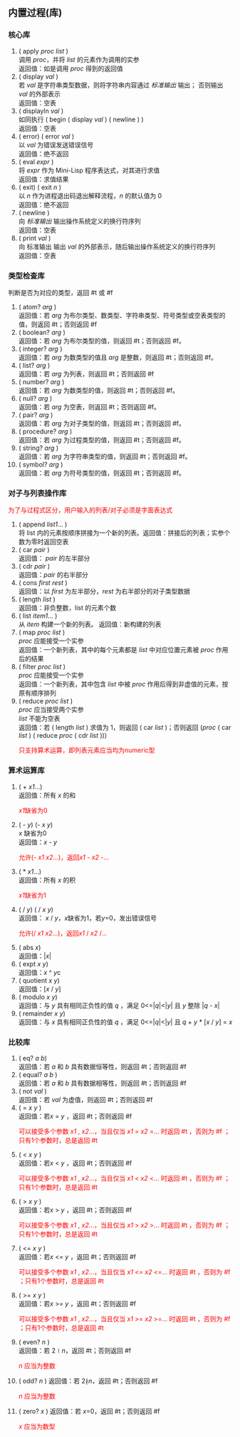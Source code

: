 

## 内置过程(库)  
### 核心库  
1. ( apply *proc* *list* )  
调用 *proc*，并将 *list* 的元素作为调用的实参  
返回值：如是调用 *proc* 得到的返回值
2. ( display *val* )  
若 *val* 是字符串类型数据，则将字符串内容通过 *标准输出* 输出；  否则输出 *val* 的外部表示  
返回值：空表
3. ( displayln *val* )  
如同执行 ( begin ( display *val* ) ( newline ) )  
返回值：空表
4. ( error) ( error *val* )  
以 *val* 为错误发送错误信号  
返回值：绝不返回 
5. ( eval *expr* )  
将 *expr* 作为 Mini-Lisp 程序表达式，对其进行求值  
返回值：求值结果
6. ( exit) ( exit *n* )  
以 *n* 作为进程退出码退出解释流程，*n* 的默认值为 0  
返回值：绝不返回
7. ( newline )  
向 *标准输出* 输出操作系统定义的换行符序列  
返回值：空表
8. ( print *val* )  
向 标准输出 输出 *val* 的外部表示，随后输出操作系统定义的换行符序列  
返回值：空表
### 类型检查库  
判断是否为对应的类型，返回 #t 或 #f 
1. ( atom? *arg* )  
返回值：若 *arg* 为布尔类型、数类型、字符串类型、符号类型或空表类型的值，则返回 #t；否则返回 #f
2. ( boolean? *arg* )  
返回值：若 *arg* 为布尔类型的值，则返回 #t；否则返回 #f。
3. ( integer? *arg* )  
返回值：若 *arg* 为数类型的值且 *arg* 是整数，则返回 #t；否则返回 #f。
4. ( list? *arg* )  
返回值：若 *arg* 为列表，则返回 #t；否则返回 #f
5. ( number? *arg* )  
返回值：若 *arg* 为数类型的值，则返回 #t；否则返回 #f。
6. ( null? *arg* )  
返回值：若 *arg* 为空表，则返回 #t；否则返回 #f。
7. ( pair? *arg* )  
返回值：若 *arg* 为对子类型的值，则返回 #t；否则返回 #f。
8. ( procedure? *arg* )  
返回值：若 *arg* 为过程类型的值，则返回 #t；否则返回 #f。
9. ( string? *arg* )  
返回值：若 *arg* 为字符串类型的值，则返回 #t；否则返回 #f。
10. ( symbol? *arg* )  
返回值：若 *arg* 为符号类型的值，则返回 #t；否则返回 #f。
### 对子与列表操作库
<p style="color:red;">为了与过程式区分，用户输入的列表/对子必须是字面表达式</p>  

1. ( append *list1*... )  
将 list 内的元素按顺序拼接为一个新的列表。返回值：拼接后的列表；实参个数为零时返回空表
2. ( car *pair* )  
返回值： *pair* 的左半部分
3. ( cdr *pair* )  
返回值：*pair* 的右半部分  
4. ( cons *first* *rest* )  
返回值：以 *first* 为左半部分，*rest* 为右半部分的对子类型数据
5. ( length *list* )  
返回值：非负整数，list 的元素个数  
6. ( list *item1*... )  
从 *item* 构建一个新的列表。
返回值：新构建的列表  
7. ( map *proc* *list* )  
*proc* 应能接受一个实参  
返回值：一个新列表，其中的每个元素都是 *list* 中对应位置元素被 *proc* 作用后的结果
8. ( filter *proc* *list* )  
*proc* 应能接受一个实参  
返回值：一个新列表，其中包含 *list* 中被 *proc* 作用后得到非虚值的元素，按原有顺序排列  
9. ( reduce *proc* *list* )  
*proc* 应当接受两个实参  
*list* 不能为空表  
返回值：若 ( length *list* ) 求值为 1，则返回 ( car *list* )；否则返回 (*proc* ( car *list* ) ( reduce *proc* ( cdr *list* )))
    <p style="color:red;">只支持算术运算，即列表元素应当均为numeric型</p>  
### 算术运算库
1. ( + *x1*...)  
返回值：所有 *x* 的和<p style="color:red;">*x1*缺省为0</p>  
2. ( - *y*)  (- *x* *y*)  
*x* 缺省为0  
返回值：*x* - *y*<p style="color:red;">允许(- *x1* *x2*...)，返回*x1* - *x2* -...</p> 
3. ( * *x1*...)  
返回值：所有 *x* 的积<p style="color:red;">*x1*缺省为1</p>  
4. ( / *y*) ( / *x* *y*)  
返回值： *x* / *y*，*x*缺省为1，若*y*=0，发出错误信号<p style="color:red;">允许(/ *x1* *x2*...)，返回*x1* / *x2* /...</p>
5. ( abs *x*)  
返回值：|*x*|  
6. ( expt *x* *y*)  
返回值：*x* ^ *y*c
7. ( quotient *x* *y*)  
返回值：[*x* / *y*]  
8. ( modulo *x* *y*)  
返回值：与 *y* 具有相同正负性的值 *q* ，满足 0<=|*q*|<|*y*| 且 *y* 整除 |*q* - *x*|
9. ( remainder *x* *y*)  
返回值：与 *x* 具有相同正负性的值 *q* ，满足 0<=|*q*|<|*y*| 且 *q* + *y* * [*x* / *y*] = *x*

### 比较库
1. ( eq? *a* *b*)  
返回值：若 *a* 和 *b* 具有数据恒等性，则返回 #t；否则返回 #f
2. ( equal? *a* *b* )  
返回值：若 *a* 和 *b* 具有数据相等性，则返回 #t；否则返回 #f
3. ( not *val* )  
返回值：若 *val* 为虚值，则返回 #t；否则返回 #f
4. ( = *x* *y* )  
返回值：若*x* = *y* ，返回 #t；否则返回 #f<p style="color:red;">可以接受多个参数 *x1* , *x2*...，当且仅当 *x1* = *x2* =... 时返回 #t ，否则为 #f ；只有1个参数时，总是返回 #t</p>  
5. ( < *x* *y* )  
返回值：若*x* < *y* ，返回 #t；否则返回 #f<p style="color:red;">可以接受多个参数 *x1* , *x2*...，当且仅当 *x1* < *x2* <... 时返回 #t ，否则为 #f ；只有1个参数时，总是返回 #t</p>  
6. ( > *x* *y* )  
返回值：若*x* > *y* ，返回 #t；否则返回 #f<p style="color:red;">可以接受多个参数 *x1* , *x2*...，当且仅当 *x1* > *x2* >... 时返回 #t ，否则为 #f ；只有1个参数时，总是返回 #t</p>  
7. ( <= *x* *y* )  
返回值：若*x* <= *y* ，返回 #t；否则返回 #f<p style="color:red;">可以接受多个参数 *x1* , *x2*...，当且仅当 *x1* <= *x2* <=... 时返回 #t ，否则为 #f ；只有1个参数时，总是返回 #t</p>  
8. ( >= *x* *y* )  
返回值：若*x* >= *y* ，返回 #t；否则返回 #f<p style="color:red;">可以接受多个参数 *x1* , *x2*...，当且仅当 *x1* >= *x2* >=... 时返回 #t ，否则为 #f ；只有1个参数时，总是返回 #t</p>  
9. ( even? *n* )  
返回值：若 2∣*n*，返回 #t；否则返回 #f <p style="color:red;">*n* 应当为整数</p>  
10. ( odd? *n* )
返回值：若 2∤*n*，返回 #t；否则返回 #f <p style="color:red;">*n* 应当为整数</p>  
11. ( zero? *x* )
返回值：若 *x*=0，返回 #t；否则返回 #f <p style="color:red;">*x* 应当为数型</p>  
